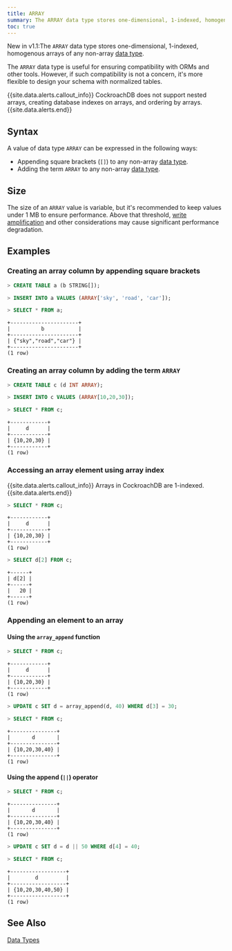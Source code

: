 ```yaml
---
title: ARRAY
summary: The ARRAY data type stores one-dimensional, 1-indexed, homogenous arrays of any non-array data types
toc: true
---
```


<span class="version-tag">New in v1.1:</span>The `ARRAY` data type stores one-dimensional, 1-indexed, homogenous arrays of any non-array [data type](data-types.html).

The `ARRAY` data type is useful for ensuring compatibility with ORMs and other tools. However, if such compatibility is not a concern, it's more flexible to design your schema with normalized tables.


{{site.data.alerts.callout_info}} CockroachDB does not support nested arrays, creating database indexes on arrays, and ordering by arrays.{{site.data.alerts.end}}

## Syntax

A value of data type `ARRAY` can be expressed in the following ways:


- Appending square brackets (`[]`) to any non-array [data type](data-types.html).
- Adding the term `ARRAY` to any non-array [data type](data-types.html).

## Size

The size of an `ARRAY` value is variable, but it's recommended to keep values under 1 MB to ensure performance. Above that threshold, [write amplification](https://en.wikipedia.org/wiki/Write_amplification) and other considerations may cause significant performance degradation.  

## Examples

### Creating an array column by appending square brackets

~~~ sql
> CREATE TABLE a (b STRING[]);

> INSERT INTO a VALUES (ARRAY['sky', 'road', 'car']);

> SELECT * FROM a;
~~~
~~~
+----------------------+
|          b           |
+----------------------+
| {"sky","road","car"} |
+----------------------+
(1 row)
~~~

### Creating an array column by adding the term `ARRAY`

~~~ sql
> CREATE TABLE c (d INT ARRAY);

> INSERT INTO c VALUES (ARRAY[10,20,30]);

> SELECT * FROM c;
~~~
~~~
+------------+
|     d      |
+------------+
| {10,20,30} |
+------------+
(1 row)
~~~

### Accessing an array element using array index
{{site.data.alerts.callout_info}} Arrays in CockroachDB are 1-indexed. {{site.data.alerts.end}}

~~~ sql
> SELECT * FROM c;
~~~
~~~
+------------+
|     d      |
+------------+
| {10,20,30} |
+------------+
(1 row)
~~~

~~~ sql
> SELECT d[2] FROM c;
~~~
~~~
+------+
| d[2] |
+------+
|   20 |
+------+
(1 row)
~~~

### Appending an element to an array

#### Using the `array_append` function

~~~ sql
> SELECT * FROM c;
~~~
~~~
+------------+
|     d      |
+------------+
| {10,20,30} |
+------------+
(1 row)
~~~
~~~ sql
> UPDATE c SET d = array_append(d, 40) WHERE d[3] = 30;

> SELECT * FROM c;
~~~
~~~
+---------------+
|       d       |
+---------------+
| {10,20,30,40} |
+---------------+
(1 row)
~~~

#### Using the append (`||`) operator

~~~ sql
> SELECT * FROM c;
~~~
~~~
+---------------+
|       d       |
+---------------+
| {10,20,30,40} |
+---------------+
(1 row)
~~~
~~~ sql
> UPDATE c SET d = d || 50 WHERE d[4] = 40;

> SELECT * FROM c;
~~~
~~~
+------------------+
|        d         |
+------------------+
| {10,20,30,40,50} |
+------------------+
(1 row)
~~~


## See Also

[Data Types](data-types.html)
